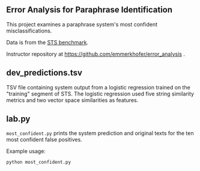 Error Analysis for Paraphrase Identification 
---------------------------------------------

This project examines a paraphrase system's most confident misclassifications.

Data is from the [STS benchmark](http://ixa2.si.ehu.es/stswiki/index.php/STSbenchmark).

Instructor repository at <https://github.com/emmerkhofer/error_analysis> . 

## dev_predictions.tsv

TSV file containing system output from a logistic regression trained on the "training" segment of STS.
The logistic regression used five string similarity metrics and two vector space similarities as features.

## lab.py

`most_confident.py` prints the system prediction and original texts for the ten most confident false positives.

Example usage:

`python most_confident.py`